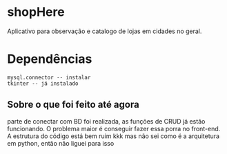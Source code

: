 # shopHere
Aplicativo para observação e catalogo de lojas em cidades no geral.

# Dependências 
    mysql.connector -- instalar
    tkinter -- já instalado

## Sobre o que foi feito até agora
parte de conectar com BD foi realizada, as funções de CRUD já estão funcionando.
O problema maior é conseguir fazer essa porra no front-end.
A estrutura do código está bem ruim kkk mas não sei como é a arquitetura em python, então não liguei para isso
